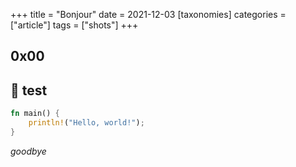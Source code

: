 +++
title = "Bonjour"
date = 2021-12-03
[taxonomies]
categories = ["article"]
tags = ["shots"]
+++

## 0x00
🎏
test
---
```rust
fn main() {
    println!("Hello, world!");
}
```
*goodbye*
